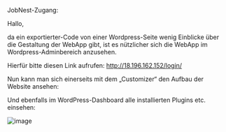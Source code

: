 JobNest-Zugang:

Hallo, 

da ein exportierter-Code von einer Wordpress-Seite wenig Einblicke über die Gestaltung der WebApp gibt, ist es nützlicher sich die WebApp im Wordpress-Adminbereich anzusehen. 

Hierfür bitte diesen Link aufrufen: 
http://18.196.162.152/login/


Nun kann man sich einerseits mit dem „Customizer“ den Aufbau der Website ansehen:

 

Und ebenfalls im WordPress-Dashboard alle installierten Plugins etc. einsehen: 

 

![image](https://github.com/user-attachments/assets/20af43a7-0bb8-40bd-8b2a-176237fe604a)
